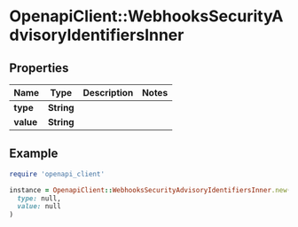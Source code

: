 # OpenapiClient::WebhooksSecurityAdvisoryIdentifiersInner

## Properties

| Name | Type | Description | Notes |
| ---- | ---- | ----------- | ----- |
| **type** | **String** |  |  |
| **value** | **String** |  |  |

## Example

```ruby
require 'openapi_client'

instance = OpenapiClient::WebhooksSecurityAdvisoryIdentifiersInner.new(
  type: null,
  value: null
)
```

